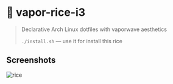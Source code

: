 # 🌸 vapor-rice-i3

> Declarative Arch Linux dotfiles with vaporwave aesthetics
>
> `./install.sh` — use it for install this rice

## Screenshots

![rice](screenshots/rice.png)

